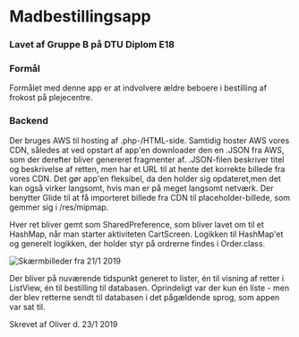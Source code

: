 # Madbestillingsapp

### Lavet af Gruppe B på DTU Diplom E18

### Formål
Formålet med denne app er at indvolvere ældre beboere i bestilling af frokost på plejecentre.

### Backend
Der bruges AWS til hosting af .php-/HTML-side.
Samtidig hoster AWS vores CDN, således at ved opstart af app'en downloader den en .JSON fra AWS, som der derefter bliver genereret fragmenter af.
.JSON-filen beskriver titel og beskrivelse af retten, men har et URL til at hente det korrekte billede fra vores CDN. Det gør app'en fleksibel, da den holder sig opdateret,men det kan også virker langsomt, hvis man er på meget langsomt netværk.
Der benytter Glide til at få importeret billede fra CDN til placeholder-billede, som gemmer sig i /res/mipmap.

Hver ret bliver gemt som SharedPreference, som bliver lavet om til et HashMap, når man starter aktiviteten CartScreen.
Logikken til HashMap'et og generelt logikken, der holder styr på ordrerne findes i Order.class.

![Skærmbilleder fra 21/1 2019](https://i.imgur.com/zLGmRmv.png, "Hovedmenu")

Der bliver på nuværende tidspunkt generet to lister, én til visning af retter i ListView, én til bestilling til databasen. Oprindeligt var der kun én liste - men der blev retterne sendt til databasen i det pågældende sprog, som appen var sat til.

Skrevet af Oliver d. 23/1 2019
